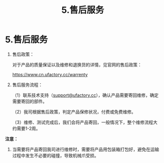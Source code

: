 ﻿---
title: 5.售后服务
---

# 5.售后服务

1. 售后政策：

   对于产品的质量保证以及维修和退换货的详情，见官网的售后政策：

   <https://www.cn.ufactory.cc/warrenty>

2. 售后服务流程：

   （1）联系技术支持（support@ufactory.cc），确认产品需要寄回维修，确定需要寄回的部件。

   （2）我司根据售后政策，判定产品保修状况，付费或免费维修。

   （3）维修、测试完成后，我们会将产品寄回，一般情况下，整个维修流程大约需要1-2周。

**注意：**

1. 当需要将产品寄回我司进行维修时，需要将产品用包装箱打包好，避免在运输过程中发生不必要的碰撞，导致机械爪受损。



